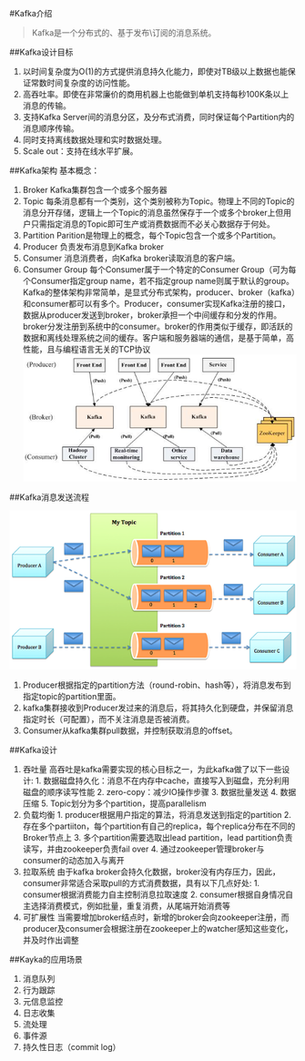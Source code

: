 #Kafka介绍
> Kafka是一个分布式的、基于发布\订阅的消息系统。

##Kafka设计目标

1. 以时间复杂度为O(1)的方式提供消息持久化能力，即使对TB级以上数据也能保证常数时间复杂度的访问性能。
2. 高吞吐率。即使在非常廉价的商用机器上也能做到单机支持每秒100K条以上消息的传输。
3. 支持Kafka Server间的消息分区，及分布式消费，同时保证每个Partition内的消息顺序传输。
4. 同时支持离线数据处理和实时数据处理。
5. Scale out：支持在线水平扩展。

##Kafka架构
基本概念：

1. Broker
    Kafka集群包含一个或多个服务器
2. Topic
	每条消息都有一个类别，这个类别被称为Topic。物理上不同的Topic的消息分开存储，逻辑上一个Topic的消息虽然保存于一个或多个broker上但用户只需指定消息的Topic即可生产或消费数据而不必关心数据存于何处。
3. Partition
	Parition是物理上的概念，每个Topic包含一个或多个Partition。
4. Producer
	负责发布消息到Kafka broker
5. Consumer
	消息消费者，向Kafka broker读取消息的客户端。
6. Consumer Group
	每个Consumer属于一个特定的Consumer Group（可为每个Consumer指定group name，若不指定group name则属于默认的group。
Kafka的整体架构非常简单，是显式分布式架构，producer、broker（kafka）和consumer都可以有多个。Producer，consumer实现Kafka注册的接口，数据从producer发送到broker，broker承担一个中间缓存和分发的作用。broker分发注册到系统中的consumer。broker的作用类似于缓存，即活跃的数据和离线处理系统之间的缓存。客户端和服务器端的通信，是基于简单，高性能，且与编程语言无关的TCP协议
![](https://github.com/howardhe0329/my_documents/blob/master/apache/kafka/img/kafka_1.png)

##Kafka消息发送流程

![](https://github.com/howardhe0329/my_documents/blob/master/apache/kafka/img/kafka.png)
1. Producer根据指定的partition方法（round-robin、hash等），将消息发布到指定topic的partition里面。
2. kafka集群接收到Producer发过来的消息后，将其持久化到硬盘，并保留消息指定时长（可配置），而不关注消息是否被消费。
3. Consumer从kafka集群pull数据，并控制获取消息的offset。

##Kafka设计
	
1. 吞吐量
	高吞吐是kafka需要实现的核心目标之一，为此kafka做了以下一些设计:
		1. 数据磁盘持久化：消息不在内存中cache，直接写入到磁盘，充分利用磁盘的顺序读写性能
		2. zero-copy：减少IO操作步骤
		3. 数据批量发送
		4. 数据压缩
		5. Topic划分为多个partition，提高parallelism
2. 负载均衡
		1. producer根据用户指定的算法，将消息发送到指定的partition
		2. 存在多个partiiton，每个partition有自己的replica，每个replica分布在不同的Broker节点上
		3. 多个partition需要选取出lead partition，lead partition负责读写，并由zookeeper负责fail over
		4. 通过zookeeper管理broker与consumer的动态加入与离开
3. 拉取系统
	由于kafka broker会持久化数据，broker没有内存压力，因此，consumer非常适合采取pull的方式消费数据，具有以下几点好处:
		1. consumer根据消费能力自主控制消息拉取速度
		2. consumer根据自身情况自主选择消费模式，例如批量，重复消费，从尾端开始消费等
4. 可扩展性
	当需要增加broker结点时，新增的broker会向zookeeper注册，而producer及consumer会根据注册在zookeeper上的watcher感知这些变化，并及时作出调整

##Kayka的应用场景

1. 消息队列
2. 行为跟踪
3. 元信息监控
4. 日志收集
5. 流处理
6. 事件源
7. 持久性日志（commit log）